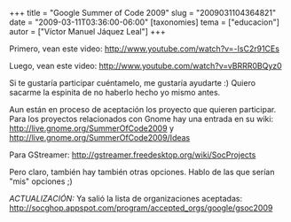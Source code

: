 +++
title = "Google Summer of Code 2009"
slug = "2009031104364821"
date = "2009-03-11T03:36:00-06:00"
[taxonomies]
tema = ["educacion"]
autor = ["Víctor Manuel Jáquez Leal"]
+++

Primero, vean este video: <http://www.youtube.com/watch?v=-IsC2r91CEs>

Luego, vean este video: <http://www.youtube.com/watch?v=vBRRR0BQyz0>

Si te gustaría participar cuéntamelo, me gustaría ayudarte :) Quiero sacarme la
espinita de no haberlo hecho yo mismo antes.

Aun están en proceso de aceptación los proyecto que quieren participar. Para los
proyectos relacionados con Gnome hay una entrada en su wiki:
<http://live.gnome.org/SummerOfCode2009> y
<http://live.gnome.org/SummerOfCode2009/Ideas>

Para GStreamer: <http://gstreamer.freedesktop.org/wiki/SocProjects>

Pero claro, también hay también otras opciones. Hablo de las que serían "mis"
opciones ;)

*ACTUALIZACIÓN:* Ya salió la lista de organizaciones aceptadas:
<http://socghop.appspot.com/program/accepted_orgs/google/gsoc2009>
